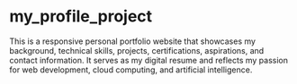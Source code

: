 # my_profile_project
This is a responsive personal portfolio website that showcases my background, technical skills, projects, certifications, aspirations, and contact information. It serves as my digital resume and reflects my passion for web development, cloud computing, and artificial intelligence.
